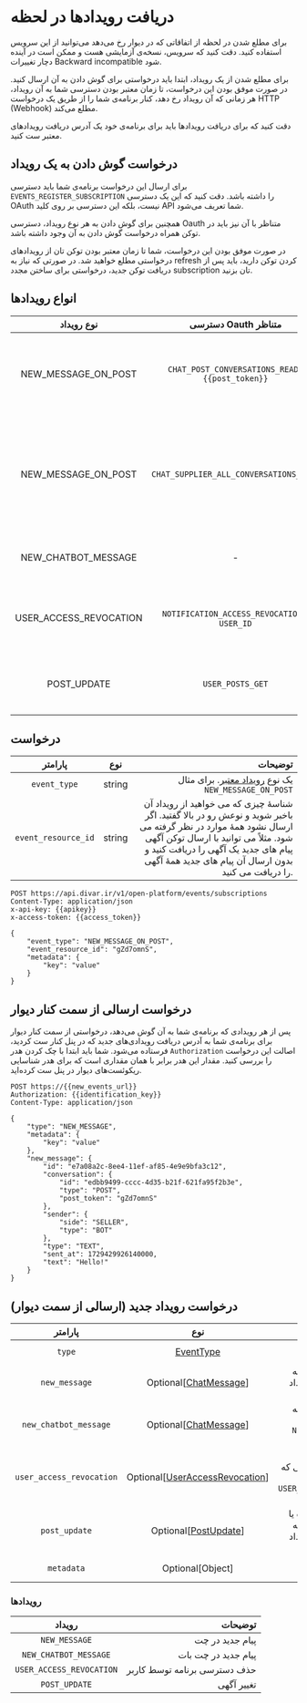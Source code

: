 # دریافت رویدادها در لحظه

برای مطلع شدن در لحظه از اتفاقاتی که در دیوار رخ می‌دهد می‌توانید از این سرویس
استفاده کنید. دقت کنید که سرویس، نسخه‌ی آزمایشی هست و ممکن است در آینده دچار تغییرات
Backward incompatible
شود.

برای مطلع شدن از یک رویداد، ابتدا باید درخواستی برای گوش دادن به آن ارسال کنید.
در صورت موفق بودن این درخواست، تا زمان معتبر بودن دسترسی شما به آن رویداد، هر زمانی که
آن رویداد رخ دهد، کنار برنامه‌ی شما را از طریق یک درخواست HTTP (Webhook) مطلع می‌کند.

دقت کنید که برای دریافت رویدادها باید برای برنامه‌ی خود یک آدرس دریافت رویداد‌های معتبر
ست کنید.

## درخواست گوش دادن به یک رویداد

برای ارسال این درخواست برنامه‌ی شما باید دسترسی `EVENTS_REGISTER_SUBSCRIPTION` را داشته باشد.
دقت کنید که این یک دسترسی OAuth نیست، بلکه این دسترسی بر روی کلید API شما تعریف می‌شود.

همچنین برای گوش دادن به هر نوع رویداد، دسترسی Oauth متناظر با آن نیز باید در توکن همراه درخواست گوش دادن به آن وجود
داشته باشد.

در صورت موفق بودن این درخواست، شما تا زمان معتبر بودن توکن تان از رویداد‌های درخواستی مطلع خواهید شد.
در صورتی که نیاز به refresh کردن توکن دارید، باید پس از دریافت توکن جدید، درخواستی برای ساختن مجدد subscription تان بزنید.

## انواع رویداد‌ها

|       نوع رویداد       |              دسترسی Oauth متناظر              |                                                                                                   توضیحات | 
|:----------------------:|:---------------------------------------------:|----------------------------------------------------------------------------------------------------------:|
|  NEW_MESSAGE_ON_POST   | `CHAT_POST_CONVERSATIONS_READ.{{post_token}}` |                                       مطلع شدن از پیام‌های جدید بر روی چت **یک** آگهی. فقط برای آگهی گذار |
|  NEW_MESSAGE_ON_POST   |    `CHAT_SUPPLIER_ALL_CONVERSATIONS_READ`     | مطلع شدن از پیام‌های جدید بر روی تمام چت‌های تمام آگهی‌های یک فرد. **فقط برای چت های مربوط به آگهی گذار** |
|  NEW_CHATBOT_MESSAGE   |                       -                       |                                                                   مطلع شدن از پیام جدید کاربران به چت بات |
| USER_ACCESS_REVOCATION | `NOTIFICATION_ACCESS_REVOCATION` و `USER_ID`  |                                                          مطلع شدن از حذف شدن دسترسی‌های برنامه توسط کاربر |
|      POST_UPDATE       |               `USER_POSTS_GET`                |                                                       مطلع شدن از تغییرات آگهی‌ منتشر شده و آگهی در جریان |

## درخواست

|       پارامتر       |  نوع   |                                                                                                                                                                                                                                                     توضیحات |
|:-------------------:|:------:|------------------------------------------------------------------------------------------------------------------------------------------------------------------------------------------------------------------------------------------------------------:|
|    `event_type`     | string |                                                                                                                                                                                     یک نوع [رویداد معتبر](#انواع-رویدادها). برای مثال `NEW_MESSAGE_ON_POST` |
| `event_resource_id` | string | شناسهٔ چیزی که می خواهید از رویداد آن باخبر شوید و نوعش رو در بالا گفتید. اگر ارسال نشود همهٔ موارد در نظر گرفته می شود. مثلاً می توانید با ارسال توکن آگهی پیام های جدید یک آگهی را دریافت کنید و بدون ارسال آن پیام های جدید همهٔ آگهی را دریافت می کنید. |

```http request
POST https://api.divar.ir/v1/open-platform/events/subscriptions
Content-Type: application/json
x-api-key: {{apikey}}
x-access-token: {{access_token}}

{
    "event_type": "NEW_MESSAGE_ON_POST",
    "event_resource_id": "gZd7omnS",
    "metadata": {
        "key": "value"
    }
}
```

## درخواست ارسالی از سمت کنار دیوار

پس از هر رویدادی که برنامه‌ی شما به آن گوش‌ می‌دهد، درخواستی از سمت کنار دیوار برای
برنامه‌ی شما به آدرس دریافت رویدادی‌های جدید که در پنل کنار ست کردید، فرستاده می‌شود.
شما باید ابتدا با چک کردن هدر `Authorization` اصالت این درخواست را بررسی کنید. مقدار
این هدر برابر با همان مقداری است که برای هدر شناسایی ریکوئست‌های دیوار در پنل ست کرده‌اید.

```http request
POST https://{{new_events_url}}
Authorization: {{identification_key}}
Content-Type: application/json

{
    "type": "NEW_MESSAGE",
    "metadata": {
        "key": "value"
    },
    "new_message": {
        "id": "e7a08a2c-8ee4-11ef-af85-4e9e9bfa3c12",
        "conversation": {
            "id": "edbb9499-cccc-4d35-b21f-621fa95f2b3e",
            "type": "POST",
            "post_token": "gZd7omnS"
        },
        "sender": {
            "side": "SELLER",
            "type": "BOT"
        },
        "type": "TEXT",
        "sent_at": 1729429926140000,
        "text": "Hello!"
    } 
}
```

## درخواست رویداد جدید (ارسالی از سمت دیوار)

|         پارامتر          |                                   نوع                                    |                                                                            توضیحات |
|:------------------------:|:------------------------------------------------------------------------:|-----------------------------------------------------------------------------------:|
|          `type`          |                          [EventType](#رویدادها)                          |                                                نوع رویداد، برای مثال `NEW_MESSAGE` |
|      `new_message`       |          Optional[[ChatMessage](/events/chat.md#chat-message)]           |                               پیام جدید. در صورتی که نوع رویداد `NEW_MESSAGE` باشد |
|  `new_chatbot_message`   |          Optional[[ChatMessage](/events/chat.md#chat-message)]           |                       پیام جدید. در صورتی که نوع رویداد `NEW_CHATBOT_MESSAGE` باشد |
| `user_access_revocation` | Optional[[UserAccessRevocation](/events/auth.md#user-access-revocation)] | حذف دسترسی برنامه توسط کاربر. در صورتی که نوع رویداد `USER_ACCESS_REVOCATION` باشد |
|      `post_update`       |           Optional[[PostUpdate](/events/post.md#post-update)]            |        تغییر آگهی منتشر شده یا در جریان. در صورتی که نوع رویداد `POST_UPDATE` باشد |
|        `metadata`        |                             Optional[Object]                             |                                                  دیتای دلخواه از سمت برنامه‌ی شما. |

### رویدادها

|          رویداد          |                      توضیحات |
|:------------------------:|-----------------------------:|
|      `NEW_MESSAGE`       |              پیام جدید در چت |
|  `NEW_CHATBOT_MESSAGE`   |          پیام جدید در چت بات |
| `USER_ACCESS_REVOCATION` | حذف دسترسی برنامه توسط کاربر |
|      `POST_UPDATE`       |                   تغییر آگهی |
